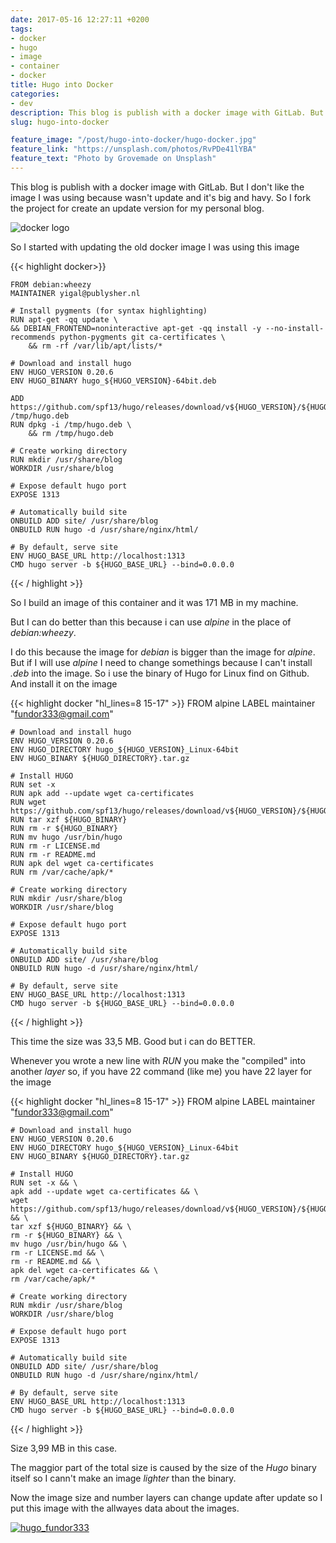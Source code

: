 ```yaml
---
date: 2017-05-16 12:27:11 +0200
tags:
- docker
- hugo
- image
- container
- docker
title: Hugo into Docker
categories:
- dev
description: This blog is publish with a docker image with GitLab. But I don't like the image I was using because wasn't update and it's big and havy. So I fork the project for create an update version for my personal blog.
slug: hugo-into-docker

feature_image: "/post/hugo-into-docker/hugo-docker.jpg"
feature_link: "https://unsplash.com/photos/RvPDe41lYBA"
feature_text: "Photo by Grovemade on Unsplash"
---
```

This blog is publish with a docker image with GitLab. But I don't like the image I was using because wasn't update and it's big and havy. So I fork the project for create an update version for my personal blog.

<!--more-->

![docker logo](/images/post/docker/docker.png)


So I started with updating the old docker image I was using this image

{{< highlight docker>}}

    FROM debian:wheezy
    MAINTAINER yigal@publysher.nl

    # Install pygments (for syntax highlighting)
    RUN apt-get -qq update \
    && DEBIAN_FRONTEND=noninteractive apt-get -qq install -y --no-install-recommends python-pygments git ca-certificates \
        && rm -rf /var/lib/apt/lists/*

    # Download and install hugo
    ENV HUGO_VERSION 0.20.6
    ENV HUGO_BINARY hugo_${HUGO_VERSION}-64bit.deb

    ADD https://github.com/spf13/hugo/releases/download/v${HUGO_VERSION}/${HUGO_BINARY} /tmp/hugo.deb
    RUN dpkg -i /tmp/hugo.deb \
        && rm /tmp/hugo.deb

    # Create working directory
    RUN mkdir /usr/share/blog
    WORKDIR /usr/share/blog

    # Expose default hugo port
    EXPOSE 1313

    # Automatically build site
    ONBUILD ADD site/ /usr/share/blog
    ONBUILD RUN hugo -d /usr/share/nginx/html/

    # By default, serve site
    ENV HUGO_BASE_URL http://localhost:1313
    CMD hugo server -b ${HUGO_BASE_URL} --bind=0.0.0.0
{{< / highlight >}}


So I build an image of this container and it was 171 MB in my machine.

But I can do better than this because i can use _*alpine*_ in the place of _*debian:wheezy*_.

I do this because the image for _*debian*_ is bigger than the image for _*alpine*_. But if I will use _*alpine*_ I need to change somethings because I can't install _*.deb*_ into the image. So i use the binary of Hugo for Linux find on Github. And install it on the image

{{< highlight docker "hl_lines=8 15-17" >}}
    FROM alpine
    LABEL maintainer "fundor333@gmail.com"

    # Download and install hugo
    ENV HUGO_VERSION 0.20.6
    ENV HUGO_DIRECTORY hugo_${HUGO_VERSION}_Linux-64bit
    ENV HUGO_BINARY ${HUGO_DIRECTORY}.tar.gz

    # Install HUGO
    RUN set -x
    RUN apk add --update wget ca-certificates
    RUN wget https://github.com/spf13/hugo/releases/download/v${HUGO_VERSION}/${HUGO_BINARY}
    RUN tar xzf ${HUGO_BINARY}
    RUN rm -r ${HUGO_BINARY}
    RUN mv hugo /usr/bin/hugo
    RUN rm -r LICENSE.md
    RUN rm -r README.md
    RUN apk del wget ca-certificates
    RUN rm /var/cache/apk/*

    # Create working directory
    RUN mkdir /usr/share/blog
    WORKDIR /usr/share/blog

    # Expose default hugo port
    EXPOSE 1313

    # Automatically build site
    ONBUILD ADD site/ /usr/share/blog
    ONBUILD RUN hugo -d /usr/share/nginx/html/

    # By default, serve site
    ENV HUGO_BASE_URL http://localhost:1313
    CMD hugo server -b ${HUGO_BASE_URL} --bind=0.0.0.0
{{< / highlight >}}

This time the size was 33,5 MB. Good but i can do BETTER.

Whenever you wrote a new line with _*RUN*_ you make the "compiled" into another _*layer*_ so, if you have 22 command (like me) you have 22 layer for the image

{{< highlight docker "hl_lines=8 15-17" >}}
    FROM alpine
    LABEL maintainer "fundor333@gmail.com"

    # Download and install hugo
    ENV HUGO_VERSION 0.20.6
    ENV HUGO_DIRECTORY hugo_${HUGO_VERSION}_Linux-64bit
    ENV HUGO_BINARY ${HUGO_DIRECTORY}.tar.gz

    # Install HUGO
    RUN set -x && \
    apk add --update wget ca-certificates && \
    wget https://github.com/spf13/hugo/releases/download/v${HUGO_VERSION}/${HUGO_BINARY} && \
    tar xzf ${HUGO_BINARY} && \
    rm -r ${HUGO_BINARY} && \
    mv hugo /usr/bin/hugo && \
    rm -r LICENSE.md && \
    rm -r README.md && \
    apk del wget ca-certificates && \
    rm /var/cache/apk/*

    # Create working directory
    RUN mkdir /usr/share/blog
    WORKDIR /usr/share/blog

    # Expose default hugo port
    EXPOSE 1313

    # Automatically build site
    ONBUILD ADD site/ /usr/share/blog
    ONBUILD RUN hugo -d /usr/share/nginx/html/

    # By default, serve site
    ENV HUGO_BASE_URL http://localhost:1313
    CMD hugo server -b ${HUGO_BASE_URL} --bind=0.0.0.0
{{< / highlight >}}

Size 3,99 MB in this case.

The maggior part of the total size is caused by the size of the _*Hugo*_ binary itself so I cann't make an image _*lighter*_ than the binary.

Now the image size and number layers can change update after update so I put this image with the allwayes data about the images.

[![hugo_fundor333](https://images.microbadger.com/badges/image/fundor333/hugo.svg)](https://microbadger.com/images/fundor333/hugo "Get your own image badge on microbadger.com")
